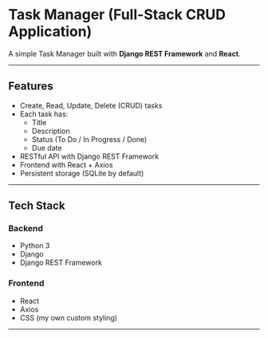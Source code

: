# Task Manager (Full-Stack CRUD Application)

A simple Task Manager built with **Django REST Framework** and **React**.  

---
## Features

- Create, Read, Update, Delete (CRUD) tasks
- Each task has:
  - Title
  - Description
  - Status (To Do / In Progress / Done)
  - Due date
- RESTful API with Django REST Framework
- Frontend with React + Axios
- Persistent storage (SQLite by default)

---

## Tech Stack
### Backend
- Python 3
- Django
- Django REST Framework

### Frontend
- React
- Axios
- CSS (my own custom styling)

---